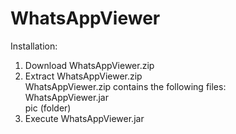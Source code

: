 # WhatsAppViewer

Installation:
1. Download WhatsAppViewer.zip
2. Extract WhatsAppViewer.zip
<br />WhatsAppViewer.zip contains the following files:
<br />WhatsAppViewer.jar
<br />pic (folder)
3. Execute WhatsAppViewer.jar
